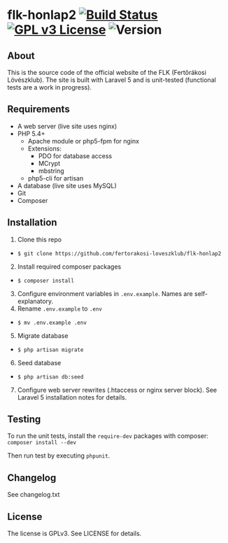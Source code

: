 # flk-honlap2 [![Build Status](https://travis-ci.org/fertorakosi-loveszklub/flk-honlap2.svg?branch=master)](https://travis-ci.org/fertorakosi-loveszklub/flk-honlap2) [![GPL v3 License](https://img.shields.io/badge/license-GPL-blue.svg)](https://github.com/fertorakosi-loveszklub/flk-honlap2/blob/master/LICENSE) ![Version](https://img.shields.io/badge/version-2.1.0-yellow.svg)

## About
This is the source code of the official website of the FLK (Fertőrákosi Lövészklub). The site is built with Laravel 5 and is unit-tested (functional tests are a work in progress).

## Requirements
 - A web server (live site uses nginx)
 - PHP 5.4+
    - Apache module or php5-fpm for nginx
    - Extensions:
      - PDO for database access
      - MCrypt 
      - mbstring
    - php5-cli for artisan
 - A database (live site uses MySQL)
 - Git
 - Composer

## Installation
1. Clone this repo
  - `$ git clone https://github.com/fertorakosi-loveszklub/flk-honlap2`
2. Install required composer packages
  - `$ composer install`
3. Configure environment variables in `.env.example`. Names are self-explanatory.
4. Rename `.env.example` to `.env`
  - `$ mv .env.example .env`
5. Migrate database
  - `$ php artisan migrate`
6. Seed database
  - `$ php artisan db:seed`
7. Configure web server rewrites (.htaccess or nginx server block). See Laravel 5 installation notes for details.

## Testing
To run the unit tests, install the `require-dev` packages with composer:
`composer install --dev`

Then run test by executing `phpunit`.

## Changelog
See changelog.txt

## License
The license is GPLv3. See LICENSE for details.
